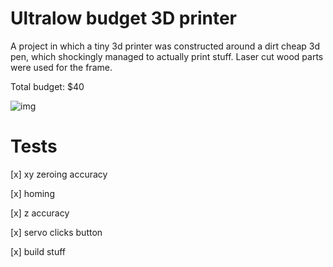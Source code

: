 # Ultralow budget 3D printer
A project in which a tiny 3d printer was constructed around a dirt cheap 3d pen, which shockingly managed to actually print stuff.
Laser cut wood parts were used for the frame.

Total budget: $40

![img](https://kaelan.xyz/images/portfolio/printer.jpg)

# Tests
[x] xy zeroing accuracy

[x] homing

[x] z accuracy

[x] servo clicks button

[x] build stuff
